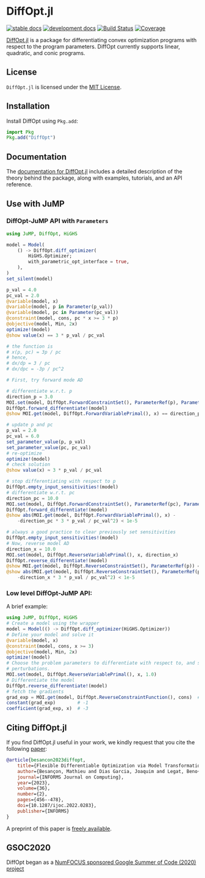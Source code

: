 # DiffOpt.jl

[![stable docs](https://img.shields.io/badge/docs-stable-blue.svg)](https://jump.dev/DiffOpt.jl/stable)
[![development docs](https://img.shields.io/badge/docs-dev-blue.svg)](https://jump.dev/DiffOpt.jl/dev)
[![Build Status](https://github.com/jump-dev/DiffOpt.jl/actions/workflows/ci.yml/badge.svg?branch=master)](https://github.com/jump-dev/DiffOpt.jl/actions?query=workflow%3ACI)
[![Coverage](https://codecov.io/gh/jump-dev/DiffOpt.jl/branch/master/graph/badge.svg)](https://codecov.io/gh/jump-dev/DiffOpt.jl)

[DiffOpt.jl](https://github.com/jump-dev/DiffOpt.jl) is a package for
differentiating convex optimization programs with respect to the program
parameters. DiffOpt currently supports linear, quadratic, and conic programs.

## License

`DiffOpt.jl` is licensed under the
[MIT License](https://github.com/jump-dev/DiffOpt.jl/blob/master/LICENSE.md).

## Installation

Install DiffOpt using `Pkg.add`:

```julia
import Pkg
Pkg.add("DiffOpt")
```

## Documentation

The [documentation for DiffOpt.jl](https://jump.dev/DiffOpt.jl/stable/)
includes a detailed description of the theory behind the package, along with
examples, tutorials, and an API reference.

## Use with JuMP

### DiffOpt-JuMP API with `Parameters`

```julia
using JuMP, DiffOpt, HiGHS

model = Model(
    () -> DiffOpt.diff_optimizer(
        HiGHS.Optimizer;
        with_parametric_opt_interface = true,
    ),
)
set_silent(model)

p_val = 4.0
pc_val = 2.0
@variable(model, x)
@variable(model, p in Parameter(p_val))
@variable(model, pc in Parameter(pc_val))
@constraint(model, cons, pc * x >= 3 * p)
@objective(model, Min, 2x)
optimize!(model)
@show value(x) == 3 * p_val / pc_val

# the function is
# x(p, pc) = 3p / pc
# hence,
# dx/dp = 3 / pc
# dx/dpc = -3p / pc^2

# First, try forward mode AD

# differentiate w.r.t. p
direction_p = 3.0
MOI.set(model, DiffOpt.ForwardConstraintSet(), ParameterRef(p), Parameter(direction_p))
DiffOpt.forward_differentiate!(model)
@show MOI.get(model, DiffOpt.ForwardVariablePrimal(), x) == direction_p * 3 / pc_val

# update p and pc
p_val = 2.0
pc_val = 6.0
set_parameter_value(p, p_val)
set_parameter_value(pc, pc_val)
# re-optimize
optimize!(model)
# check solution
@show value(x) ≈ 3 * p_val / pc_val

# stop differentiating with respect to p
DiffOpt.empty_input_sensitivities!(model)
# differentiate w.r.t. pc
direction_pc = 10.0
MOI.set(model, DiffOpt.ForwardConstraintSet(), ParameterRef(pc), Parameter(direction_pc))
DiffOpt.forward_differentiate!(model)
@show abs(MOI.get(model, DiffOpt.ForwardVariablePrimal(), x) -
    -direction_pc * 3 * p_val / pc_val^2) < 1e-5

# always a good practice to clear previously set sensitivities
DiffOpt.empty_input_sensitivities!(model)
# Now, reverse model AD
direction_x = 10.0
MOI.set(model, DiffOpt.ReverseVariablePrimal(), x, direction_x)
DiffOpt.reverse_differentiate!(model)
@show MOI.get(model, DiffOpt.ReverseConstraintSet(), ParameterRef(p)) == MOI.Parameter(direction_x * 3 / pc_val)
@show abs(MOI.get(model, DiffOpt.ReverseConstraintSet(), ParameterRef(pc)).value -
    -direction_x * 3 * p_val / pc_val^2) < 1e-5
```

### Low level DiffOpt-JuMP API:

A brief example:

```julia
using JuMP, DiffOpt, HiGHS
# Create a model using the wrapper
model = Model(() -> DiffOpt.diff_optimizer(HiGHS.Optimizer))
# Define your model and solve it
@variable(model, x)
@constraint(model, cons, x >= 3)
@objective(model, Min, 2x)
optimize!(model)
# Choose the problem parameters to differentiate with respect to, and set their
# perturbations.
MOI.set(model, DiffOpt.ReverseVariablePrimal(), x, 1.0)
# Differentiate the model
DiffOpt.reverse_differentiate!(model)
# fetch the gradients
grad_exp = MOI.get(model, DiffOpt.ReverseConstraintFunction(), cons)  # -3 x - 1
constant(grad_exp)        # -1
coefficient(grad_exp, x)  # -3
```

## Citing DiffOpt.jl

If you find DiffOpt.jl useful in your work, we kindly request that you cite the
following [paper](https://pubsonline.informs.org/doi/10.1287/ijoc.2022.0283):
```bibtex
@article{besancon2023diffopt,
    title={Flexible Differentiable Optimization via Model Transformations},
    author={Besançon, Mathieu and Dias Garcia, Joaquim and Legat, Beno{\^\i}t and Sharma, Akshay},
    journal={INFORMS Journal on Computing},
    year={2023},
    volume={36},
    number={2},
    pages={456--478},
    doi={10.1287/ijoc.2022.0283},
    publisher={INFORMS}
}
```
A preprint of this paper is [freely available](https://arxiv.org/abs/2206.06135).

## GSOC2020

DiffOpt began as a [NumFOCUS sponsored Google Summer of Code (2020) project](https://summerofcode.withgoogle.com/organizations/4727917315096576/?sp-page=2#5232064888045568)
